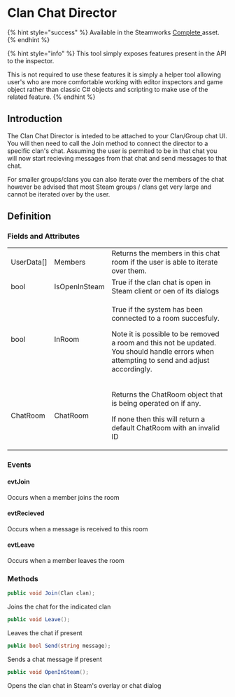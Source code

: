 # Clan Chat Director

{% hint style="success" %}
Available in the Steamworks [Complete ](https://assetstore.unity.com/packages/tools/utilities/ux-v2-complete-201905)asset.
{% endhint %}

{% hint style="info" %}
This tool simply exposes features present in the API to the inspector.



This is not required to use these features it is simply a helper tool allowing user's who are more comfortable working with editor inspectors and game object rather than classic C# objects and scripting to make use of the related feature.
{% endhint %}

## Introduction

The Clan Chat Director is inteded to be attached to your Clan/Group chat UI. You will then need to call the Join method to connect the director to a specific clan's chat. Assuming the user is permited to be in that chat you will now start recieving messages from that chat and send messages to that chat.&#x20;

For smaller groups/clans you can also iterate over the members of the chat however be advised that most Steam groups / clans get very large and cannot be iterated over by the user.

## Definition

### Fields and Attributes

|             |               |                                                                                                                                                                                                                            |
| ----------- | ------------- | -------------------------------------------------------------------------------------------------------------------------------------------------------------------------------------------------------------------------- |
| UserData\[] | Members       | Returns the members in this chat room if the user is able to iterate over them.                                                                                                                                            |
| bool        | IsOpenInSteam | True if the clan chat is open in Steam client or oen of its dialogs                                                                                                                                                        |
| bool        | InRoom        | <p>True if the system has been connected to a room succesfuly.</p><p></p><p>Note it is possible to be removed a room and this not be updated. You should handle errors when attempting to send and adjust accordingly.</p> |
| ChatRoom    | ChatRoom      | <p>Returns the ChatRoom object that is being operated on if any.</p><p></p><p>If none then this will return a default ChatRoom with an invalid ID</p>                                                                      |

### Events

#### evtJoin

Occurs when a member joins the room

#### evtRecieved

Occurs when a message is received to this room

#### evtLeave

Occurs when a member leaves the room

### Methods

```csharp
public void Join(Clan clan);
```

Joins the chat for the indicated clan

```csharp
public void Leave();
```

Leaves the chat if present

```csharp
public bool Send(string message);
```

Sends a chat message if present

```csharp
public void OpenInSteam();
```

Opens the clan chat in Steam's overlay or chat dialog

